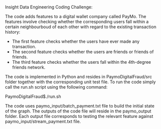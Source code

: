 Insight Data Engineering Coding Challenge:

The code adds features to a digital wallet company called PayMo. The features involve checking whether the corresponding  users fall within a certain neighbourboud of each other with regard to the existing transaction history:

- The first feature checks whether the users have ever made any transaction.
- The second feature checks whether the users are friends or friends of friends.
- The third feature checks whether the users fall within the 4th-degree friends network.

The code is implemented in Python and resides in PaymoDigitalFraud/src folder together with the corresponding unit test file. To run the code simply call the run.sh script using the following command:

PaymoDigitalFraud$./run.sh

The code uses paymo_input/batch_payment.txt file to build the initial state of the graph. The outputs of the code file will reside in the paymo_output folder. Each output file corresponds to testing the relevant feature against paymo_input/stream_payment.txt file.      
